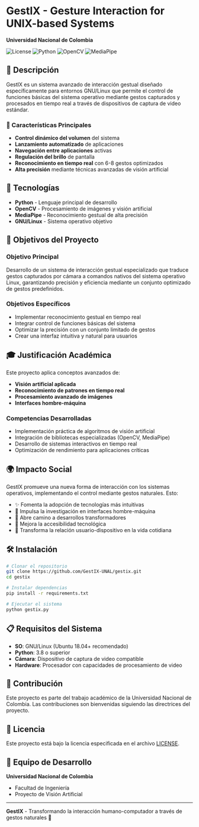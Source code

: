 # GestIX - Gesture Interaction for UNIX-based Systems

**Universidad Nacional de Colombia**

![License](https://img.shields.io/github/license/GestIX-UNAL/gestix)
![Python](https://img.shields.io/badge/python-3.8+-blue.svg)
![OpenCV](https://img.shields.io/badge/opencv-4.0+-green.svg)
![MediaPipe](https://img.shields.io/badge/mediapipe-latest-orange.svg)

## 📖 Descripción

GestIX es un sistema avanzado de interacción gestual diseñado específicamente para entornos GNU/Linux que permite el control de funciones básicas del sistema operativo mediante gestos capturados y procesados en tiempo real a través de dispositivos de captura de video estándar.

### 🎯 Características Principales

- **Control dinámico del volumen** del sistema
- **Lanzamiento automatizado** de aplicaciones
- **Navegación entre aplicaciones** activas
- **Regulación del brillo** de pantalla
- **Reconocimiento en tiempo real** con 6-8 gestos optimizados
- **Alta precisión** mediante técnicas avanzadas de visión artificial

## 🔧 Tecnologías

- **Python** - Lenguaje principal de desarrollo
- **OpenCV** - Procesamiento de imágenes y visión artificial
- **MediaPipe** - Reconocimiento gestual de alta precisión
- **GNU/Linux** - Sistema operativo objetivo

## 🚀 Objetivos del Proyecto

### Objetivo Principal
Desarrollo de un sistema de interacción gestual especializado que traduce gestos capturados por cámara a comandos nativos del sistema operativo Linux, garantizando precisión y eficiencia mediante un conjunto optimizado de gestos predefinidos.

### Objetivos Específicos
- Implementar reconocimiento gestual en tiempo real
- Integrar control de funciones básicas del sistema
- Optimizar la precisión con un conjunto limitado de gestos
- Crear una interfaz intuitiva y natural para usuarios

## 🎓 Justificación Académica

Este proyecto aplica conceptos avanzados de:
- **Visión artificial aplicada**
- **Reconocimiento de patrones en tiempo real**
- **Procesamiento avanzado de imágenes**
- **Interfaces hombre-máquina**

### Competencias Desarrolladas
- Implementación práctica de algoritmos de visión artificial
- Integración de bibliotecas especializadas (OpenCV, MediaPipe)
- Desarrollo de sistemas interactivos en tiempo real
- Optimización de rendimiento para aplicaciones críticas

## 🌍 Impacto Social

GestIX promueve una nueva forma de interacción con los sistemas operativos, implementando el control mediante gestos naturales. Esto:

- ✨ Fomenta la adopción de tecnologías más intuitivas
- 🔬 Impulsa la investigación en interfaces hombre-máquina
- 🚀 Abre camino a desarrollos transformadores
- 🤝 Mejora la accesibilidad tecnológica
- 🌟 Transforma la relación usuario-dispositivo en la vida cotidiana

## 🛠️ Instalación

```bash
# Clonar el repositorio
git clone https://github.com/GestIX-UNAL/gestix.git
cd gestix

# Instalar dependencias
pip install -r requirements.txt

# Ejecutar el sistema
python gestix.py
```

## 📋 Requisitos del Sistema

- **SO**: GNU/Linux (Ubuntu 18.04+ recomendado)
- **Python**: 3.8 o superior
- **Cámara**: Dispositivo de captura de video compatible
- **Hardware**: Procesador con capacidades de procesamiento de video

## 🤝 Contribución

Este proyecto es parte del trabajo académico de la Universidad Nacional de Colombia. Las contribuciones son bienvenidas siguiendo las directrices del proyecto.

## 📄 Licencia

Este proyecto está bajo la licencia especificada en el archivo [LICENSE](LICENSE).

## 👥 Equipo de Desarrollo

**Universidad Nacional de Colombia**
- Facultad de Ingeniería
- Proyecto de Visión Artificial

---

**GestIX** - Transformando la interacción humano-computador a través de gestos naturales 🤲
